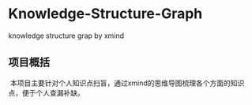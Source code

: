 # Knowledge-Structure-Graph
knowledge structure grap by xmind

## 项目概括
  本项目主要针对个人知识点扫盲，通过xmind的思维导图梳理各个方面的知识点，便于个人查漏补缺。
